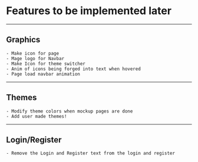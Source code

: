 # Features to be implemented later
---
## Graphics
    - Make icon for page
    - Mage logo for Navbar
    - Make Icon for theme switcher
    - Anim of icons being forged into text when hovered
    - Page load navbar animation
---
## Themes
    - Modify theme colors when mockup pages are done
    - Add user made themes!
---
## Login/Register
    - Remove the Login and Register text from the login and register